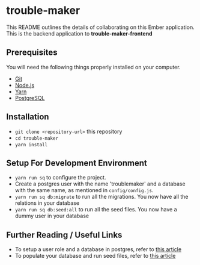 # trouble-maker

This README outlines the details of collaborating on this Ember application.
This is the backend application to **trouble-maker-frontend**

## Prerequisites

You will need the following things properly installed on your computer.

* [Git](https://git-scm.com/)
* [Node.js](https://nodejs.org/)
* [Yarn](https://yarnpkg.com/)
* [PostgreSQL](https://www.postgresql.org/docs/10/static/index.html)

## Installation

* `git clone <repository-url>` this repository
* `cd trouble-maker`
* `yarn install`

## Setup For Development Environment

* `yarn run sq` to configure the project.
* Create a postgres user with the name 'troublemaker' and a database with the same name, as mentioned in `config/config.js`.
* `yarn run sq db:migrate` to run all the migrations. You now have all the relations in your database
* `yarn run sq db:seed:all` to run all the seed files. You now have a dummy user in your database

## Further Reading / Useful Links

* To setup a user role and a database in postgres, refer to [this article](https://medium.com/coding-blocks/creating-user-database-and-adding-access-on-postgresql-8bfcd2f4a91e)
* To populate your database and run seed files, refer to [this article](http://docs.sequelizejs.com/manual/tutorial/migrations.html)
